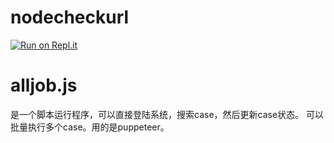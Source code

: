 # nodecheckurl

[![Run on Repl.it](https://repl.it/badge/github/tomatouiui/nodecheckurl)](https://repl.it/github/tomatouiui/nodecheckurl)


# alljob.js 
是一个脚本运行程序，可以直接登陆系统，搜索case，然后更新case状态。
可以批量执行多个case。用的是puppeteer。
